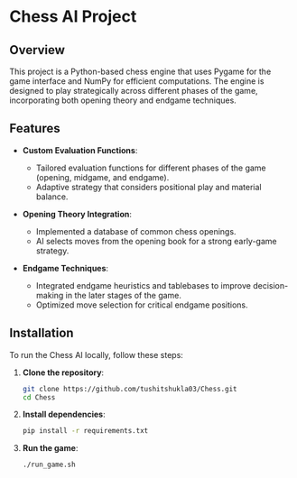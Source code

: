 # Chess AI Project

## Overview

This project is a Python-based chess engine that uses Pygame for the game interface and NumPy for efficient computations. The engine is designed to play strategically across different phases of the game, incorporating both opening theory and endgame techniques.

## Features

- **Custom Evaluation Functions**: 
  - Tailored evaluation functions for different phases of the game (opening, midgame, and endgame).
  - Adaptive strategy that considers positional play and material balance.

- **Opening Theory Integration**: 
  - Implemented a database of common chess openings.
  - AI selects moves from the opening book for a strong early-game strategy.

- **Endgame Techniques**:
  - Integrated endgame heuristics and tablebases to improve decision-making in the later stages of the game.
  - Optimized move selection for critical endgame positions.

## Installation

To run the Chess AI locally, follow these steps:

1. **Clone the repository**:
   ```bash
   git clone https://github.com/tushitshukla03/Chess.git
   cd Chess

2. **Install dependencies**:
    ```bash
    pip install -r requirements.txt
    
3. **Run the game**:
   ```bash
   ./run_game.sh
